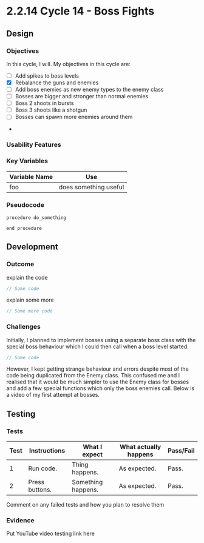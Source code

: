 # 2.2.14 Cycle 14 - Boss Fights

## Design

### Objectives

In this cycle, I will. My objectives in this cycle are:

* [ ] Add spikes to boss levels
* [x] Rebalance the guns and enemies
* [ ] Add boss enemies as new enemy types to the enemy class
* [ ] Bosses are bigger and stronger than normal enemies
* [ ] Boss 2 shoots in bursts
* [ ] Boss 3 shoots like a shotgun
* [ ] Bosses can spawn more enemies around them
*

### Usability Features

### Key Variables

| Variable Name | Use                   |
| ------------- | --------------------- |
| foo           | does something useful |

### Pseudocode

```
procedure do_something
    
end procedure
```

## Development

### Outcome

explain the code

```typescript
// Some code
```

explain some more

```typescript
// Some more code
```

### Challenges

Initially, I planned to implement bosses using a separate boss class with the special boss behaviour which I could then call when a boss level started.

```typescript
// Some code
```

However, I kept getting strange behaviour and errors despite most of the code being duplicated from the Enemy class. This confused me and I realised that it would be much simpler to use the Enemy class for bosses and add a few special functions which only the boss enemies call. Below is a video of my first attempt at bosses.



## Testing

### Tests

| Test | Instructions   | What I expect      | What actually happens | Pass/Fail |
| ---- | -------------- | ------------------ | --------------------- | --------- |
| 1    | Run code.      | Thing happens.     | As expected.          | Pass.     |
| 2    | Press buttons. | Something happens. | As expected.          | Pass.     |

Comment on any failed tests and how you plan to resolve them

### Evidence

Put YouTube video testing link here
